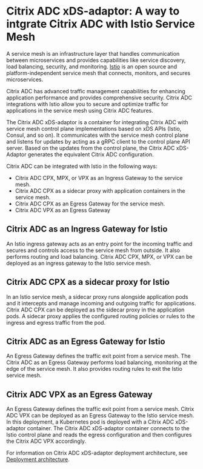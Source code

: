 # Citrix ADC xDS-adaptor: A way to intgrate Citrix ADC with Istio Service Mesh

A service mesh is an infrastructure layer that handles communication between microservices and provides capabilities like service discovery, load balancing, security, and monitoring. [Istio](https://istio.io) is an open source and platform-independent service mesh that connects, monitors, and secures microservices.

Citrix ADC has advanced traffic management capabilities for enhancing application performance and provides comprehensive security. Citrix ADC integrations with Istio allow you to secure and optimize traffic for applications in the service mesh using Citrix ADC features.

The Citrix ADC xDS-adaptor is a container for integrating Citrix ADC with service mesh control plane implementations based on xDS APIs (Istio, Consul, and so on). It communicates with the service mesh control plane and listens for updates by acting as a gRPC client to the control plane API server. Based on the updates from the control plane, the Citrix ADC xDS-Adaptor generates the equivalent Citrix ADC configuration.

Citrix ADC can be integrated with Istio in the following ways:

- Citrix ADC CPX, MPX, or VPX as an Ingress Gateway to the service mesh.
- Citrix ADC CPX as a sidecar proxy with application containers in the service mesh.
- Citrix ADC CPX as an Egress Gateway for the service mesh.
- Citrix ADC VPX as an Egress Gateway

## Citrix ADC as an Ingress Gateway for Istio

An Istio ingress gateway acts as an entry point for the incoming traffic and secures and controls access to the service mesh from outside. It also performs routing and load balancing. Citrix ADC CPX, MPX, or VPX can be deployed as an ingress gateway to the Istio service mesh.

## Citrix ADC CPX as a sidecar proxy for Istio

In an Istio service mesh, a sidecar proxy runs alongside application pods and it intercepts and manage incoming and outgoing traffic for applications. Citrix ADC CPX can be deployed as the sidecar proxy in the application pods. A sidecar proxy applies the configured routing policies or rules to the ingress and egress traffic from the pod.

## Citrix ADC as an Egress Gateway for Istio

An Egress Gateway defines the traffic exit point from a service mesh. The Citrix ADC as an Egress Gateway performs load balancing, monitoring at the edge of the service mesh. It also provides routing rules to exit the Istio service mesh.

## Citrix ADC VPX as an Egress Gateway

An Egress Gateway defines the traffic exit point from a service mesh. Citrix ADC VPX can be deployed as an Egress Gateway to the Istio service mesh. In this deployment, a Kubernetes pod is deployed with a Citrix ADC xDS-adaptor container. The Citrix ADC xDS-adaptor container connects to the Istio control plane and reads the egress configuration and then configures the Citrix ADC VPX accordingly.

For information on Citrix ADC xDS-adaptor deployment architecture, see [Deployment architecture](https://developer-docs.citrix.com/projects/citrix-istio-adaptor/en/latest/istio-integration/architecture/).
